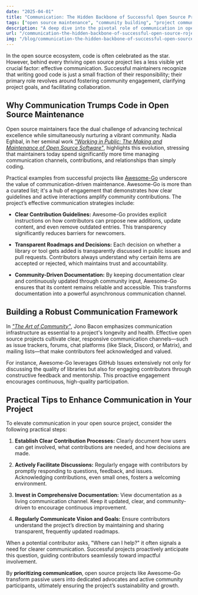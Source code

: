 ```yaml
---
date: "2025-04-01"
title: "Communication: The Hidden Backbone of Successful Open Source Projects"
tags: ["open source maintenance", "community building", "project communication", "contributor engagement", "technical documentation"]
description: "A deep dive into the pivotal role of communication in open source, providing maintainers with actionable insights to cultivate engaged, dynamic communities"
url: "/communication-the-hidden-backbone-of-successful-open-source-rojects"
img: "/blog/communication-the-hidden-backbone-of-successful-open-source-rojects.png"
---
```


In the open source ecosystem, code is often celebrated as the star. However, behind every thriving open source project lies a less visible yet crucial factor: effective communication. Successful maintainers recognize that writing good code is just a small fraction of their responsibility; their primary role revolves around fostering community engagement, clarifying project goals, and facilitating collaboration.

## Why Communication Trumps Code in Open Source Maintenance

Open source maintainers face the dual challenge of advancing technical excellence while simultaneously nurturing a vibrant community. Nadia Eghbal, in her seminal work *["Working in Public: The Making and Maintenance of Open Source Software"](https://www.amazon.com/Working-Public-Making-Maintenance-Software/dp/0578675862)*, highlights this evolution, stressing that maintainers today spend significantly more time managing communication channels, contributions, and relationships than simply coding.

Practical examples from successful projects like [Awesome-Go](https://github.com/avelino/awesome-go) underscore the value of communication-driven maintenance. Awesome-Go is more than a curated list; it's a hub of engagement that demonstrates how clear guidelines and active interactions amplify community contributions. The project’s effective communication strategies include:

- **Clear Contribution Guidelines:** Awesome-Go provides explicit instructions on how contributors can propose new additions, update content, and even remove outdated entries. This transparency significantly reduces barriers for newcomers.

- **Transparent Roadmaps and Decisions:** Each decision on whether a library or tool gets added is transparently discussed in public issues and pull requests. Contributors always understand why certain items are accepted or rejected, which maintains trust and accountability.

- **Community-Driven Documentation:** By keeping documentation clear and continuously updated through community input, Awesome-Go ensures that its content remains reliable and accessible. This transforms documentation into a powerful asynchronous communication channel.

## Building a Robust Communication Framework

In *["The Art of Community"](https://www.amazon.com/Art-Community-Building-Participation-Practice/dp/0596156715)*, Jono Bacon emphasizes communication infrastructure as essential to a project's longevity and health. Effective open source projects cultivate clear, responsive communication channels—such as issue trackers, forums, chat platforms (like Slack, Discord, or Matrix), and mailing lists—that make contributors feel acknowledged and valued.

For instance, Awesome-Go leverages GitHub Issues extensively not only for discussing the quality of libraries but also for engaging contributors through constructive feedback and mentorship. This proactive engagement encourages continuous, high-quality participation.

## Practical Tips to Enhance Communication in Your Project

To elevate communication in your open source project, consider the following practical steps:

1. **Establish Clear Contribution Processes:** Clearly document how users can get involved, what contributions are needed, and how decisions are made.

2. **Actively Facilitate Discussions:** Regularly engage with contributors by promptly responding to questions, feedback, and issues. Acknowledging contributions, even small ones, fosters a welcoming environment.

3. **Invest in Comprehensive Documentation:** View documentation as a living communication channel. Keep it updated, clear, and community-driven to encourage continuous improvement.

4. **Regularly Communicate Vision and Goals:** Ensure contributors understand the project’s direction by maintaining and sharing transparent, frequently updated roadmaps.

When a potential contributor asks, "Where can I help?" it often signals a need for clearer communication. Successful projects proactively anticipate this question, guiding contributors seamlessly toward impactful involvement.

By **prioritizing communication**, open source projects like Awesome-Go transform passive users into dedicated advocates and active community participants, ultimately ensuring the project’s sustainability and growth.
